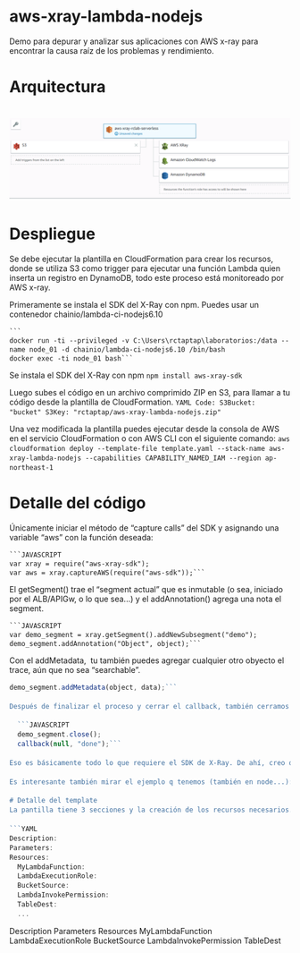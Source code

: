 # aws-xray-lambda-nodejs
Demo para depurar y analizar sus aplicaciones con AWS x-ray para encontrar la causa raíz de los problemas y rendimiento.

# Arquitectura
# ![Logo](aws-xray-lambda-nodejs-architecture.png)

# Despliegue
Se debe ejecutar la plantilla en CloudFormation para crear los recursos, donde se utiliza S3 como trigger para ejecutar una función Lambda quien inserta un registro en DynamoDB, todo este proceso está monitoreado por AWS x-ray.

Primeramente se instala el SDK del X-Ray con npm. Puedes usar un contenedor chainio/lambda-ci-nodejs6.10

    ```
    docker run -ti --privileged -v C:\Users\rctaptap\laboratorios:/data --name node_01 -d chainio/lambda-ci-nodejs6.10 /bin/bash
    docker exec -ti node_01 bash```
    
Se instala el SDK del X-Ray con npm
    ```npm install aws-xray-sdk```
    
Luego subes el código en un archivo comprimido ZIP en S3, para llamar a tu código desde la plantilla de CloudFormation.
    ```YAML
      Code:
        S3Bucket: "bucket"
        S3Key: "rctaptap/aws-xray-lambda-nodejs.zip"```
        
Una vez modificada la plantilla puedes ejecutar desde la consola de AWS en el servicio CloudFormation o con AWS CLI con el siguiente comando:
    ```aws cloudformation deploy --template-file template.yaml --stack-name aws-xray-lambda-nodejs --capabilities CAPABILITY_NAMED_IAM --region ap-northeast-1```

# Detalle del código

Únicamente iniciar el método de “capture calls” del SDK y asignando una variable “aws” con la función deseada:

    ```JAVASCRIPT
    var xray = require("aws-xray-sdk");
    var aws = xray.captureAWS(require("aws-sdk"));```

El getSegment() trae el “segment actual” que es inmutable (o sea, iniciado por el ALB/APIGw, o lo que sea...) y el addAnnotation() agrega una nota el segment.

    ```JAVASCRIPT
    var demo_segment = xray.getSegment().addNewSubsegment("demo");
    demo_segment.addAnnotation("Object", object);```

Con el addMetadata,  tu también puedes agregar cualquier otro obyecto el trace, aún que no sea “searchable”.

  ```JAVASCRIPT
  demo_segment.addMetadata(object, data);```
  
Después de finalizar el proceso y cerrar el callback, también cerramos el segment. Debes hacerlo con cualquier segment que sea customizado por vos, mientras los segmentos “inmutables” van a ser cerrados por el propio SDK.

    ```JAVASCRIPT
    demo_segment.close();
    callback(null, "done");```

Eso es básicamente todo lo que requiere el SDK de X-Ray. De ahí, creo que puedes avanzar en hacer testeos.

Es interesante también mirar el ejemplo q tenemos (también en node...): [xray node express sample](https://github.com/aws-samples/eb-node-express-sample/tree/xray)

# Detalle del template
La pantilla tiene 3 secciones y la creación de los recursos necesarios.

```YAML
Description:
Parameters:
Resources:
    MyLambdaFunction:
    LambdaExecutionRole:
    BucketSource:
    LambdaInvokePermission:
    TableDest:
    ...
```    
Description
Parameters
Resources
MyLambdaFunction
LambdaExecutionRole
BucketSource
LambdaInvokePermission
TableDest
